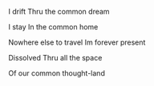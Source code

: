 I drift
Thru the common dream

I stay
In the common home

Nowhere else to travel
Im forever present

Dissolved
Thru all the space

Of our common thought-land
